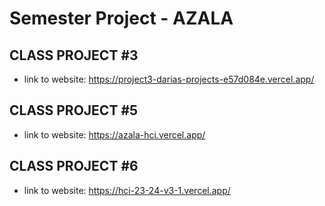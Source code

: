 ﻿# Semester Project - AZALA <!-- omit in toc -->

## CLASS PROJECT #3 
- link to website: https://project3-darias-projects-e57d084e.vercel.app/
  
## CLASS PROJECT #5
- link to website: https://azala-hci.vercel.app/

## CLASS PROJECT #6 
- link to website: https://hci-23-24-v3-1.vercel.app/ 




